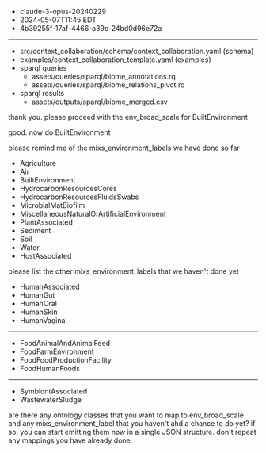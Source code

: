 * claude-3-opus-20240229
* 2024-05-07T11:45 EDT
* 4b39255f-17af-4466-a39c-24bd0d96e72a

----

* src/context_collaboration/schema/context_collaboration.yaml (schema)
* examples/context_collaboration_template.yaml (examples)
* sparql queries
    * assets/queries/sparql/biome_annotations.rq
    * assets/queries/sparql/biome_relations_pivot.rq
* sparql results
    * assets/outputs/sparql/biome_merged.csv

thank you. please proceed with the env_broad_scale for BuiltEnvironment

good. now do BuiltEnvironment

please remind me of the mixs_environment_labels we have done so far

- Agriculture
- Air
- BuiltEnvironment
- HydrocarbonResourcesCores
- HydrocarbonResourcesFluidsSwabs
- MicrobialMatBiofilm
- MiscellaneousNaturalOrArtificialEnvironment
- PlantAssociated
- Sediment
- Soil
- Water
- HostAssociated


please list the other mixs_environment_labels that we haven't done yet

- HumanAssociated
- HumanGut
- HumanOral
- HumanSkin
- HumanVaginal

----

- FoodAnimalAndAnimalFeed
- FoodFarmEnvironment
- FoodFoodProductionFacility
- FoodHumanFoods

----

- SymbiontAssociated
- WastewaterSludge


are there any ontology classes that you want to map to env_broad_scale and any mixs_environment_label that you haven't ahd a chance to do yet? if so, you can start emitting them now in a single JSON structure. don't repeat any mappings you have already done.
